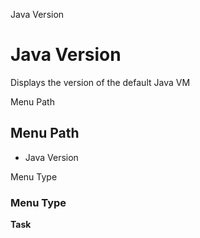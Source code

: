 
Java Version
# Java Version


Displays the version of the default Java VM

Menu Path
## Menu Path



- Java Version

Menu Type
### Menu Type

**Task**

